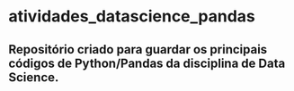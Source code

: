 # atividades_datascience_pandas
## Repositório criado para guardar os principais códigos de Python/Pandas da disciplina de Data Science.
